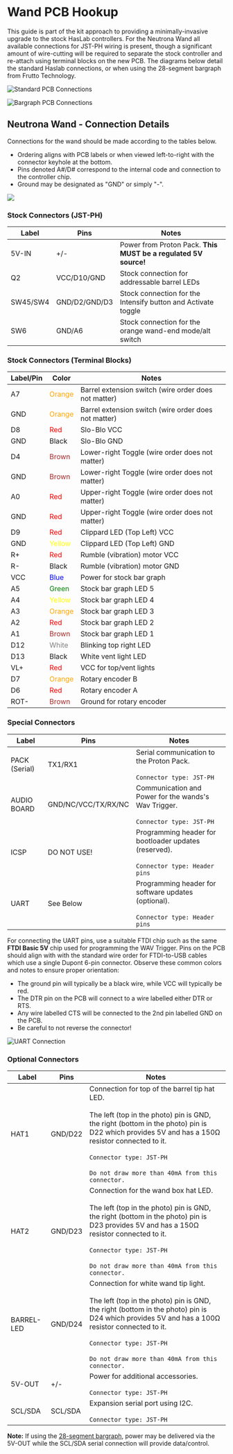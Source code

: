 # Wand PCB Hookup

This guide is part of the kit approach to providing a minimally-invasive upgrade to the stock HasLab controllers. For the Neutrona Wand all available connections for JST-PH wiring is present, though a significant amount of wire-cutting will be required to separate the stock controller and re-attach using terminal blocks on the new PCB. The diagrams below detail the standard Haslab connections, or when using the 28-segment bargraph from Frutto Technology.

![Standard PCB Connections](images/WandPCB-Standard.png)

![Bargraph PCB Connections](images/WandPCB-Bargraph.png)

## Neutrona Wand - Connection Details

Connections for the wand should be made according to the tables below.

- Ordering aligns with PCB labels or when viewed left-to-right with the connector keyhole at the bottom.
- Pins denoted A#/D# correspond to the internal code and connection to the controller chip.
- Ground may be designated as "GND" or simply "-".

![](images/WandPCB-Labels.png)

### Stock Connectors (JST-PH)

| Label | Pins | Notes |
|-------|------|-------|
| 5V-IN | +/\- | Power from Proton Pack. **This MUST be a regulated 5V source!** |
| Q2 | VCC/D10/GND | Stock connection for addressable barrel LEDs |
| SW45/SW4 | GND/D2/GND/D3 | Stock connection for the Intensify button and Activate toggle |
| SW6 | GND/A6 | Stock connection for the orange wand-end mode/alt switch |

### Stock Connectors (Terminal Blocks)

| Label/Pin | Color | Notes |
|-----------|-------|-------|
| A7 | <font color="orange">Orange</font> | Barrel extension switch (wire order does not matter) |
| GND | <font color="orange">Orange</font> | Barrel extension switch (wire order does not matter) |
| D8 | <font color="red">Red</font> | Slo-Blo VCC |
| GND | Black | Slo-Blo GND |
| D4 | <font color="brown">Brown</font> | Lower-right Toggle (wire order does not matter) |
| GND | <font color="brown">Brown</font> | Lower-right Toggle (wire order does not matter) |
| A0 | <font color="red">Red</font> | Upper-right Toggle (wire order does not matter) |
| GND | <font color="red">Red</font> | Upper-right Toggle (wire order does not matter) |
| D9 | <font color="red">Red</font> | Clippard LED (Top Left) VCC |
| GND | <font color="yellow">Yellow</font> | Clippard LED (Top Left) GND |
| R+ | <font color="red">Red</font> | Rumble (vibration) motor VCC |
| R- | Black | Rumble (vibration) motor GND |
| VCC | <font color="blue">Blue</font> | Power for stock bar graph |
| A5 | <font color="green">Green</font> | Stock bar graph LED 5 |
| A4 | <font color="yellow">Yellow</font> | Stock bar graph LED 4 |
| A3 | <font color="orange">Orange</font> | Stock bar graph LED 3 |
| A2 | <font color="red">Red</font> | Stock bar graph LED 2 |
| A1 | <font color="brown">Brown</font> | Stock bar graph LED 1 |
| D12 | <font color="gray">White</font> | Blinking top right LED |
| D13 | Black | White vent light LED |
| VL+ | <font color="red">Red</font> | VCC for top/vent lights |
| D7 | <font color="orange">Orange</font> | Rotary encoder B |
| D6 | <font color="red">Red</font> | Rotary encoder A |
| ROT- | <font color="brown">Brown</font> | Ground for rotary encoder |

### Special Connectors

| Label | Pins | Notes |
|-------|------|-------|
| PACK (Serial) | TX1/RX1 | Serial communication to the Proton Pack.<br><br>`Connector type: JST-PH` |
| AUDIO BOARD | GND/NC/VCC/TX/RX/NC | Communication and Power for the wands's Wav Trigger.<br><br>`Connector type: JST-PH` |
| ICSP | DO NOT USE! | Programming header for bootloader updates (reserved).<br><br>`Connector type: Header pins` |
| UART | See Below | Programming header for software updates (optional).<br><br>`Connector type: Header pins` |

For connecting the UART pins, use a suitable FTDI chip such as the same **FTDI Basic 5V** chip used for programming the WAV Trigger. Pins on the PCB should align with with the standard wire order for FTDI-to-USB cables which use a single Dupont 6-pin connector. Observe these common colors and notes to ensure proper orientation:

- The ground pin will typically be a black wire, while VCC will typically be red.
- The DTR pin on the PCB will connect to a wire labelled either DTR or RTS.
- Any wire labelled CTS will be connected to the 2nd pin labelled GND on the PCB.
- Be careful to not reverse the connector!

![UART Connection](images/uart_wand.jpg)

### Optional Connectors

| Label | Pins | Notes |
|-------|------|-------|
| HAT1 | GND/D22 | Connection for top of the barrel tip hat LED.<br><br>The left (top in the photo) pin is GND, the right (bottom in the photo) pin is D22 which provides 5V and has a 150Ω resistor connected to it.<br><br>`Connector type: JST-PH`<br><br>`Do not draw more than 40mA from this connector.` |
| HAT2 | GND/D23 | Connection for the wand box hat LED.<br><br>The left (top in the photo) pin is GND, the right (bottom in the photo) pin is D23 provides 5V and has a 150Ω resistor connected to it.<br><br>`Connector type: JST-PH`<br><br>`Do not draw more than 40mA from this connector.`|
| BARREL-LED | GND/D24 | Connection for white wand tip light.<br><br>The left (top in the photo) pin is GND, the right (bottom in the photo) pin is D24 which provides 5V and has a 100Ω resistor connected to it.<br><br>`Connector type: JST-PH`<br><br>`Do not draw more than 40mA from this connector.` |
| 5V-OUT | +/\- | Power for additional accessories.<br><br>`Connector type: JST-PH` |
| SCL/SDA | SCL/SDA | Expansion serial port using I2C.<br><br>`Connector type: JST-PH`|

**Note:** If using the [28-segment bargraph](BARGRAPH.md), power may be delivered via the 5V-OUT while the SCL/SDA serial connection will provide data/control.
